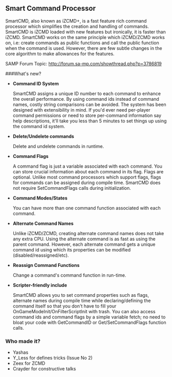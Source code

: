 ## Smart Command Processor

SmartCMD, also known as iZCMD+, is a fast feature rich command processor which simplifies the creation and handling of commands. SmartCMD is iZCMD loaded with new features but ironically, it is faster than iZCMD. SmartCMD works on the same principle which iZCMD/ZCMD works on, i.e: create commands as public functions and call the public function when the command is used. However, there are few subtle changes in the core algorithm to make allowances for the features.

SAMP Forum Topic: http://forum.sa-mp.com/showthread.php?p=3786819


###What's new?

* **Command ID System**

    SmartCMD assigns a unique ID number to each command to enhance the overall performance. By using command ids instead of command names, costly string comparisons can be avoided. The system has been designed with extensibility in mind. If you'd ever need per-player command permissions or need to store per-command information say help descriptions, it'll take you less than 5 minutes to set things up using the command id system.


* **Delete/Undelete commands**

    Delete and undelete commands in runtime.


* **Command Flags**

    A command flag is just a variable associated with each command. You can store crucial information about each command in its flag. Flags are optional. Unlike most command processors which support flags, flags for commands can be assigned during compile time. SmartCMD does not require SetCommandFlags calls during initialization.


* **Command Modes/States**
    
    You can have more than one command function associated with each command.


* **Alternate Command Names**

   Unlike iZCMD/ZCMD, creating alternate command names does not take any extra CPU. Using the alternate command is as fast as using the parent command. However, each alternate command gets a unique command id using which its properties can be modified (disabled/reassigned/etc).


* **Reassign Command Functions**
    
    Change a command's command function in run-time.


* **Scripter-friendly include**
    
    SmartCMD allows you to set command properties such as flags, alternate names during compile time while declaring/defining the command itself so that you don't have to fill your OnGameModeInit/OnFilterScriptInit with trash. You can also access command ids and command flags by a simple variable fetch; no need to bloat your code with GetCommandID or Get/SetCommandFlags function calls.


### Who made it?
- Yashas
- Y_Less for defines tricks (Issue No 2)
- Zeex for ZCMD
- Crayder for constructive talks
